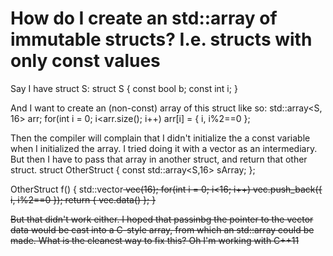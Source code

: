 
# How do I create an std::array of immutable structs? I.e. structs with only const values

Say I have struct S:
struct S {
const bool b;
const int i;
}

And I want to create an (non-const) array of this struct like so:
std::array<S, 16> arr;
for(int i = 0; i<arr.size(); i++)
    arr[i] = { i, i%2==0 };

Then the compiler will complain that I didn't initialize the a const variable when I initialized the array.
I tried doing it with a vector as an intermediary. But then I have to pass that array in another struct, and return that other struct.
struct OtherStruct {
    const std::array<S,16> sArray;
};

OtherStruct f() {
    std::vector<S> vec(16);
    for(int i = 0; i<16; i++)
        vec.push_back({ i, i%2==0 });
    return { vec.data() };
}

But that didn't work either. I hoped that passinbg the pointer to the vector data would be cast into a C-style array, from which an std::array could be made. What is the cleanest way to fix this?
Oh I'm working with C++11

        